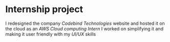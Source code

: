 # Internship project
I redesigned the company _*Codebind Technologies*_ website and hosted it on the cloud as an *AWS Cloud computing Intern*
I worked on simplifying it and making it user friendly with my *UI/UX* skills

